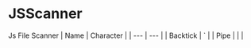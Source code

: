 # JSScanner
Js File Scanner
| Name     | Character |
| ---      | ---       |
| Backtick | `         |
| Pipe     | \|        |
